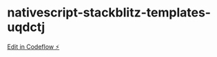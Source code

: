 # nativescript-stackblitz-templates-uqdctj

[Edit in Codeflow ⚡️](https://stackblitz.com/~/github.com/cnaples79/nativescript-stackblitz-templates-uqdctj)
